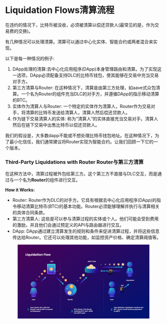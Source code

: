 # Liquidation Flows清算流程

在违约的情况下，比特币被没收，必须被清算以偿还贷款人(最常见的是，作为交易费的交换)。

有几种情况可以处理清算。清算可以通过中心化实体、智能合约或两者混合来实现。

以下是每一种情况的例子:

1. DApp处理的清算:去中心化应用程序(DApp)本身管理路由和清算。为了实现这一选项，DApp必须配备支持DLC的比特币钱包，使其能够在交易中充当交易对手方。
2. 第三方清算与Router: 在这种情况下，清算是由第三方处理，如aave式众包清算。一个名为Router的组件充当DLC的对手方，并遵循DApp的指示移动清算的BTC。
3. 实体作为清算人与Router: 一个特定的实体作为清算人，Router作为交易对手，将清算的比特币发送给清算人，清算人然后偿还贷款人。
4. 作为链下交易清算人的实体: 称为“清算人”的实体直接充当交易对手。清算人然后在链下交易中出售比特币以偿还贷款人。

我们的假设是，大多数dapp不能或不想处理比特币钱包地址。在这种情况下，为了最小化信任，我们通常建议将Router实现为智能合约。让我们回顾一下它的一个版本。

### Third-Party Liquidations with Router Router与第三方清算

在这种方法中，清算过程被外包给第三方。这个第三方不直接与DLC交互，而是通过与一个名为**Router**的组件进行交互。

**How it Works:**

* Router:  Router作为DLC的对手方。它具有根据去中心化应用程序(DApp)的指令移动清算比特币(BTC)的基本功能。Router必须能够理解并执行与清算相关的具体合同条款。
* 第三方清算人: 这些是可以参与清算过程的实体或个人。他们可能会受到费用的激励，并且他们会通过预定义的API与路由器进行交互。
* DApp: DApp通过建立清算发生的规则和条件来促进清算过程，并将这些信息传达给Router。它还可以处理其他功能，如监控资产价格、确定清算阈值等。

<figure><img src="../../.gitbook/assets/image (4).png" alt=""><figcaption></figcaption></figure>
